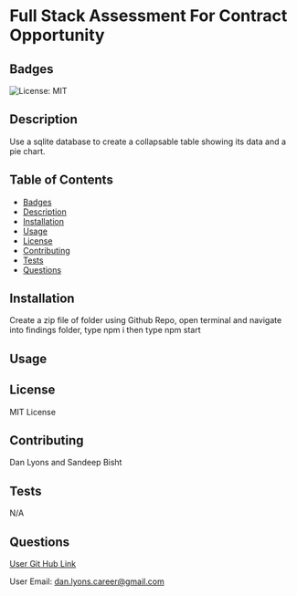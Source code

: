 # Full Stack Assessment For Contract Opportunity  

## Badges

![License: MIT](https://img.shields.io/badge/License-MIT-yellow.svg)

## Description

Use a sqlite database to create a collapsable table showing its data and a pie chart.

## Table of Contents
* [Badges](#badges)
* [Description](#description)
* [Installation](#installation)
* [Usage](#usage)
* [License](#license)
* [Contributing](#contributing)
* [Tests](#tests)
* [Questions](#questions)

## Installation

Create a zip file of folder using Github Repo, open terminal and navigate into findings folder, type  npm i     then type npm start    


## Usage 



## License

MIT License

## Contributing

Dan Lyons and Sandeep Bisht

## Tests

N/A

## Questions

[User Git Hub Link](https://github.com/dancl6/Temp_FullStackJob_Sandeep/ )

User Email: dan.lyons.career@gmail.com
